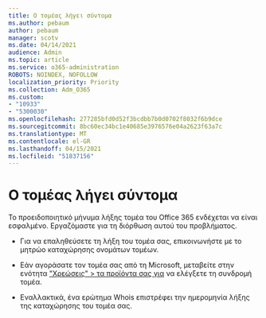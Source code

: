 ```yaml
---
title: Ο τομέας λήγει σύντομα
ms.author: pebaum
author: pebaum
manager: scotv
ms.date: 04/14/2021
audience: Admin
ms.topic: article
ms.service: o365-administration
ROBOTS: NOINDEX, NOFOLLOW
localization_priority: Priority
ms.collection: Adm_O365
ms.custom:
- "10933"
- "5300030"
ms.openlocfilehash: 277285bfd0d52f3bcdbb7b0d0702f8032f6b9dce
ms.sourcegitcommit: 8bc60ec34bc1e40685e3976576e04a2623f63a7c
ms.translationtype: MT
ms.contentlocale: el-GR
ms.lasthandoff: 04/15/2021
ms.locfileid: "51837156"
---
```

# <a name="domain-expiring-soon"></a>Ο τομέας λήγει σύντομα

Το προειδοποιητικό μήνυμα λήξης τομέα του Office 365 ενδέχεται να είναι εσφαλμένο. Εργαζόμαστε για τη διόρθωση αυτού του προβλήματος.

- Για να επαληθεύσετε τη λήξη του τομέα σας, επικοινωνήστε με το μητρώο καταχώρησης ονομάτων τομέων.

- Εάν αγοράσατε τον τομέα σας από τη Microsoft, μεταβείτε στην ενότητα ["Χρεώσεις" > τα προϊόντα σας για](https://admin.microsoft.com/Adminportal/Home?source=applauncher#/subscriptions) να ελέγξετε τη συνδρομή τομέα.

- Εναλλακτικά, ένα ερώτημα Whois επιστρέφει την ημερομηνία λήξης της καταχώρησης του τομέα σας.
